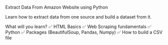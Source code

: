 Extract Data From Amazon Website using Python

Learn how to extract data from one source and build a dataset from it.

What will you learn?
✅ HTML Basics
✅ Web Scraping fundamentals
✅ Python
✅ Packages (BeautifulSoup, Pandas, Numpy)
✅ How to build a CSV file
